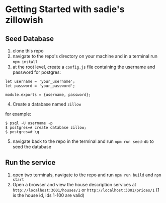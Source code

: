 # Getting Started with sadie's zillowish

## Seed Database
1. clone this repo
2. navigate to the repo's directory on your machine and in a terminal run `npm install`
3. at the root level, create a `config.js` file containing the username and password for postgres:

```
let username = 'your_username';
let password = 'your_password';

module.exports = {username, password};
```
4. Create a database named `zillow`

for example:

```
$ psql -U username -p
$ postgres=# create database zillow;
$ postgres=# \q
```
5. navigate back to the repo in the terminal and run `npm run seed-db` to seed the database

## Run the service

1. open two terminals, navigate to the repo and run `npm run build` and `npm start`
2. Open a browser and view the house description services at `http://localhost:3001/houses/1` or `http://localhost:3001/prices/1` (1 is the house id, ids 1-100 are valid)
